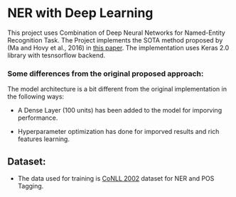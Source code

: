 # NER with Deep Learning

This project uses Combination of Deep Neural Networks for Named-Entity Recognition Task.
The Project implements the SOTA method proposed by (Ma and Hovy et al., 2016) in [this paper](https://arxiv.org/pdf/1603.01354). The implementation uses Keras 2.0 library with tesnsorflow backend.

### Some differences from the original proposed approach:

The model architecture is a bit different from the original implementation in the following ways:

* A Dense Layer (100 units) has been added to the model for imporving performance.

* Hyperparameter optimization has done for imporved results and rich features learning.


## Dataset:

 * The data used for training is [CoNLL 2002](https://paperswithcode.com/dataset/conll-2002) dataset for NER and POS Tagging.

